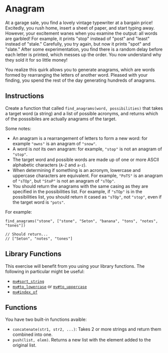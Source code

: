 # Anagram

At a garage sale, you find a lovely vintage typewriter at a bargain price!
Excitedly, you rush home, insert a sheet of paper, and start typing away.
However, your excitement wanes when you examine the output: all words are garbled!
For example, it prints "stop" instead of "post" and "least" instead of "stale."
Carefully, you try again, but now it prints "spot" and "slate."
After some experimentation, you find there is a random delay before each letter is printed, which messes up the order.
You now understand why they sold it for so little money!

You realize this quirk allows you to generate anagrams, which are words formed by rearranging the letters of another word.
Pleased with your finding, you spend the rest of the day generating hundreds of anagrams.

## Instructions

Create a function that called `find_anagrams(word, possibilities)` that takes a target word (a string) and a list of possible acronyms, and returns which of the posssibiles are actually anagrams of the target.

Some notes:

- An anagram is a rearrangement of letters to form a new word: for example `"owns"` is an anagram of `"snow"`.
- A word is _not_ its own anagram: for example, `"stop"` is not an anagram of `"stop"`.
- The target word and possible words are made up of one or more ASCII alphabetic characters (`A`-`Z` and `a`-`z`).
- When determining if something is an acronym, lowercase and uppercase characters are equivalent. For example, `"PoTS"` is an anagram of `"sTOp"`, but `"StoP"` is not an anagram of `"sTOp"`.
- You should return the anagrams with the same casing as they are specified in the possibilities list. For example, if `"sTOp"` is in the possibilities list, you should return it cased as `"sTOp"`, not `"stop"`, even if the target word is `"pots"`.

For example:

```jikiscript
find_anagrams("stone", ["stone", "Seton", "banana", "tons", "notes", "tones"])

// Should return...
// ["Seton", "notes", "tones"]
```

## Library Functions

This exercise will benefit from you using your library functions. The following in particular might be useful:

- [`my#sort_string`](/bootcamp/custom_functions/sort_string/edit)
- [`my#to_lowercase`](/bootcamp/custom_functions/to_lowercase/edit) or [`my#to_uppercase`](/bootcamp/custom_functions/to_uppercase/edit)
- [`my#index_of`](/bootcamp/custom_functions/index_of/edit)

## Functions

You have two built-in functions avaible:

- `concatenate(str1, str2, ...)`: Takes 2 or more strings and return them combined into one.
- `push(list, elem)`. Returns a new list with the element added to the original list.
